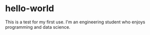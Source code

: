 # hello-world
This is a test for my first use.
I'm an engineering student who enjoys programming and data science.
